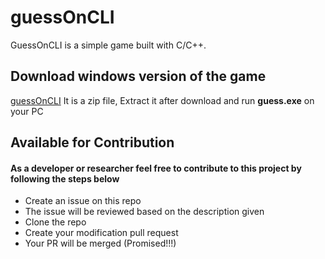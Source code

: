 # guessOnCLI

GuessOnCLI is a simple game built with C/C++.

## Download windows version of the game

[guessOnCLI](https://github.com/Taiwrash/guessOnCLI/raw/master/guessme/guess.zip) It is a zip file, Extract it after download and run **guess.exe** on your PC

## Available for Contribution

#### As a developer or researcher feel free to contribute to this project by following the steps below

- Create an issue on this repo
- The issue will be reviewed based on the description given
- Clone the repo
- Create your modification pull request
- Your PR will be merged (Promised!!!)
